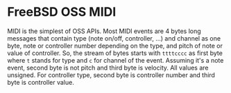 # FreeBSD OSS MIDI

MIDI is the simplest of OSS APIs. Most MIDI events are 4 bytes long messages
that contain type (note on/off, controller, ...) and channel as one byte,
note or controller number depending on the type, and pitch of note or value
of controller. So, the stream of bytes starts with `ttttcccc` as first byte
where `t` stands for type and `c` for channel of the event. Assuming it's a
note event, second byte is not pitch and third byte is velocity. All values
are unsigned. For controller type, second byte is controller number and third
byte is controller value.
